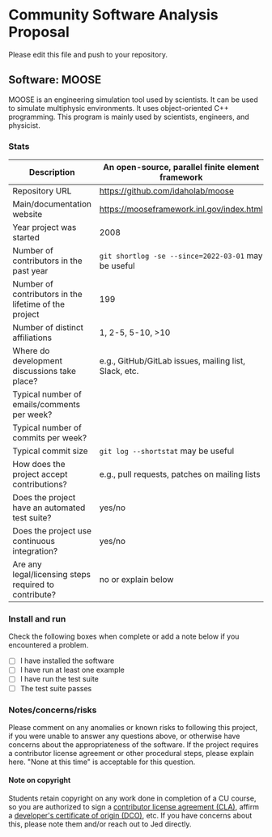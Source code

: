 # Community Software Analysis Proposal
Please edit this file and push to your repository.

## Software: MOOSE 

MOOSE is an engineering simulation tool used by scientists. It can be used to simulate multiphysic environments. It uses object-oriented C++ programming. This program is mainly used by scientists, engineers, and physicist. 

### Stats

| Description | An open-source, parallel finite element framework |
|---------|-----------|
| Repository URL | https://github.com/idaholab/moose   |
| Main/documentation website |https://mooseframework.inl.gov/index.html    |
| Year project was started | 2008 |
| Number of contributors in the past year | `git shortlog -se --since=2022-03-01` may be useful |
| Number of contributors in the lifetime of the project | 199 |
| Number of distinct affiliations | 1, 2-5, 5-10, >10 |
| Where do development discussions take place? | e.g., GitHub/GitLab issues, mailing list, Slack, etc.  |
| Typical number of emails/comments per week? |   |
| Typical number of commits per week? |  |
| Typical commit size | `git log --shortstat` may be useful |
| How does the project accept contributions? | e.g., pull requests, patches on mailing lists   |
| Does the project have an automated test suite? | yes/no |
| Does the project use continuous integration? | yes/no |
| Are any legal/licensing steps required to contribute? | no or explain below |

### Install and run

Check the following boxes when complete or add a note below if you
encountered a problem.

- [ ] I have installed the software
- [ ] I have run at least one example
- [ ] I have run the test suite
- [ ] The test suite passes

### Notes/concerns/risks

Please comment on any anomalies or known risks to following this
project, if you were unable to answer any questions above, or
otherwise have concerns about the appropriateness of the software.  If
the project requires a contributor license agreement or other
procedural steps, please explain here.  "None at this time" is
acceptable for this question.

#### Note on copyright
Students retain copyright on any work done in completion of a CU
course, so you are authorized to sign a [contributor license
agreement (CLA)](https://en.wikipedia.org/wiki/Contributor_License_Agreement),
affirm a [developer's certificate of
origin (DCO)](https://en.wikipedia.org/wiki/Developer_Certificate_of_Origin),
etc.  If you have concerns about this, please note them and/or reach
out to Jed directly.
